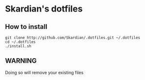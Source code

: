 # Skardian's dotfiles

## How to install
```
git clone http://github.com/Skardian/.dotfiles.git ~/.dotfiles
cd ~/.dotfiles
./install.sh
```

## WARNING ##

Doing so will remove your existing files
